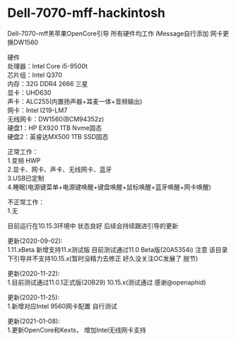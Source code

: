 # Dell-7070-mff-hackintosh  
Dell-7070-mff黑苹果OpenCore引导 所有硬件均工作 iMessage自行添加 网卡更换DW1560  
  
硬件  
处理器：Intel Core i5-9500t  
芯片组：Intel Q370  
内存：32G DDR4 2666 三星  
显卡：UHD630  
声卡：ALC255(内置扬声器+耳麦一体+音频输出)  
网卡：Intel I219-LM7  
无线网卡：DW1560(BCM94352z)  
硬盘1：HP EX920 1TB Nvme固态  
硬盘2：英睿达MX500 1TB SSD固态  
  
正常工作：  
1.变频 HWP  
2.显卡、网卡、声卡、无线网卡、蓝牙  
3.USB已定制  
4.睡眠(电源键菜单+电源键唤醒+键盘唤醒+鼠标唤醒+蓝牙唤醒+网卡唤醒)  
  
不正常工作：  
1.无  
  
目前运行在10.15.3环境中 状态良好 后续会持续跟进引导的更新  


更新(2020-09-02):  
1.11.xBeta 新增支持11.x测试版 目前测试通过11.0 Beta版(20A5354i)  注意 该目录下引导并不支持10.15.x(暂时没精力去修正 好久没关注OC发展了 脱节)  

更新(2020-11-22):  
1.目前测试通过11.0.1正式版(20B29)  10.15.x(测试通过 感谢@openaphid)  

更新(2020-11-25):  
1.新增对应Intel 9560网卡配置 自行测试

更新(2021-01-08):  
1.更新OpenCore和Kexts， 增加Intel无线网卡支持  
